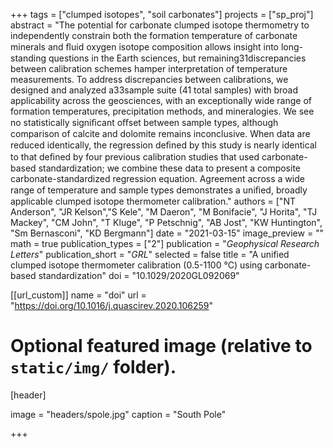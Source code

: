 +++
tags = ["clumped isotopes", "soil carbonates"]
projects = ["sp_proj"]
abstract = "The potential for carbonate clumped isotope thermometry to independently constrain both the formation temperature of carbonate minerals and ﬂuid oxygen isotope composition allows insight into long-standing questions in the Earth sciences, but remaining31discrepancies between calibration schemes hamper interpretation of temperature measurements. To address discrepancies between calibrations, we designed and analyzed a33sample suite (41 total samples) with broad applicability across the geosciences, with an exceptionally wide range of formation temperatures, precipitation methods, and mineralogies. We see no statistically signiﬁcant oﬀset between sample types, although comparison of calcite and dolomite remains inconclusive. When data are reduced identically, the regression deﬁned by this study is nearly identical to that deﬁned by four previous calibration studies that used carbonate-based standardization; we combine these data to present a composite carbonate-standardized regression equation. Agreement across a wide range of temperature and sample types demonstrates a uniﬁed, broadly applicable clumped isotope thermometer calibration."
authors = ["NT Anderson", "JR Kelson","S Kele", "M Daeron", "M Bonifacie", "J Horita", "TJ Mackey", "CM John", "T Kluge", "P Petschnig", "AB Jost", "KW Huntington", "Sm Bernasconi", "KD Bergmann"]
date = "2021-03-15"
image_preview = ""
math = true
publication_types = ["2"]
publication = "*Geophysical Research Letters*"
publication_short = "*GRL*"
selected = false
title = "A unified clumped isotope thermometer calibration (0.5-1100 °C) using carbonate-based standardization"
doi = "10.1029/2020GL092069"

[[url_custom]]
name = "doi"
url = "https://doi.org/10.1016/j.quascirev.2020.106259"

# Optional featured image (relative to `static/img/` folder).
[header]

image = "headers/spole.jpg"
caption = "South Pole"

+++
